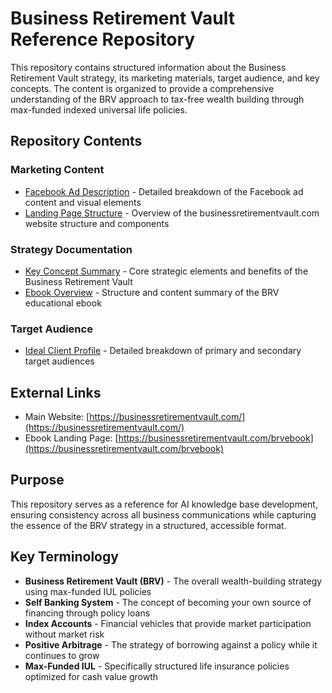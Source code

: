 
# Business Retirement Vault Reference Repository

This repository contains structured information about the Business Retirement Vault strategy, its marketing materials, target audience, and key concepts. The content is organized to provide a comprehensive understanding of the BRV approach to tax-free wealth building through max-funded indexed universal life policies.

## Repository Contents

### Marketing Content
- [Facebook Ad Description](facebook-ad-description.md) - Detailed breakdown of the Facebook ad content and visual elements
- [Landing Page Structure](landing-page-structure.md) - Overview of the businessretirementvault.com website structure and components

### Strategy Documentation
- [Key Concept Summary](key-concept-summary.md) - Core strategic elements and benefits of the Business Retirement Vault
- [Ebook Overview](ebook-overview.md) - Structure and content summary of the BRV educational ebook

### Target Audience
- [Ideal Client Profile](ideal-client-profile.md) - Detailed breakdown of primary and secondary target audiences

## External Links
- Main Website: [https://businessretirementvault.com/](https://businessretirementvault.com/)
- Ebook Landing Page: [https://businessretirementvault.com/brvebook](https://businessretirementvault.com/brvebook)

## Purpose

This repository serves as a reference for AI knowledge base development, ensuring consistency across all business communications while capturing the essence of the BRV strategy in a structured, accessible format.

## Key Terminology

- **Business Retirement Vault (BRV)** - The overall wealth-building strategy using max-funded IUL policies
- **Self Banking System** - The concept of becoming your own source of financing through policy loans
- **Index Accounts** - Financial vehicles that provide market participation without market risk
- **Positive Arbitrage** - The strategy of borrowing against a policy while it continues to grow
- **Max-Funded IUL** - Specifically structured life insurance policies optimized for cash value growth
